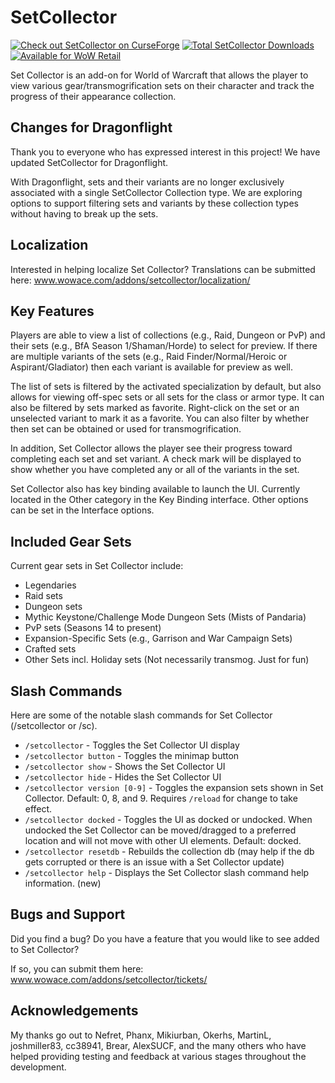 # SetCollector

[![Check out SetCollector on CurseForge](http://cf.way2muchnoise.eu/versions/84114_latest.svg)](https://www.curseforge.com/wow/addons/setcollector)
[![Total SetCollector Downloads](http://cf.way2muchnoise.eu/full_84114_downloads.svg)](https://www.curseforge.com/wow/addons/setcollector)
[![Available for WoW Retail](http://img.shields.io/badge/runs-retail-brightgreen)](https://www.curseforge.com/wow/addons/setcollector)

Set Collector is an add-on for World of Warcraft that allows the player to view various gear/transmogrification sets on their character and track the progress of their appearance collection.

## Changes for Dragonflight

Thank you to everyone who has expressed interest in this project! We have updated SetCollector for Dragonflight.

With Dragonflight, sets and their variants are no longer exclusively associated with a single SetCollector Collection type. We are exploring options to support filtering sets and variants by these collection types without having to break up the sets.

## Localization

Interested in helping localize Set Collector? Translations can be submitted here: www.wowace.com/addons/setcollector/localization/

## Key Features

Players are able to view a list of collections (e.g., Raid, Dungeon or PvP) and their sets (e.g., BfA Season 1/Shaman/Horde) to select for preview. If there are multiple variants of the sets (e.g., Raid Finder/Normal/Heroic or Aspirant/Gladiator) then each variant is available for preview as well.

The list of sets is filtered by the activated specialization by default, but also allows for viewing off-spec sets or all sets for the class or armor type. It can also be filtered by sets marked as favorite. Right-click on the set or an unselected variant to mark it as a favorite. You can also filter by whether then set can be obtained or used for transmogrification.

In addition, Set Collector allows the player see their progress toward completing each set and set variant. A check mark will be displayed to show whether you have completed any or all of the variants in the set.

Set Collector also has key binding available to launch the UI. Currently located in the Other category in the Key Binding interface. Other options can be set in the Interface options.

## Included Gear Sets

Current gear sets in Set Collector include:

* Legendaries
* Raid sets
* Dungeon sets
* Mythic Keystone/Challenge Mode Dungeon Sets (Mists of Pandaria)
* PvP sets (Seasons 14 to present)
* Expansion-Specific Sets (e.g., Garrison and War Campaign Sets)
* Crafted sets
* Other Sets incl. Holiday sets (Not necessarily transmog. Just for fun)

## Slash Commands

Here are some of the notable slash commands for Set Collector (/setcollector or /sc).

* `/setcollector` - Toggles the Set Collector UI display
* `/setcollector button` - Toggles the minimap button
* `/setcollector show` - Shows the Set Collector UI
* `/setcollector hide` - Hides the Set Collector UI
* `/setcollector version [0-9]` - Toggles the expansion sets shown in Set Collector. Default: 0, 8, and 9. Requires `/reload` for change to take effect.
* `/setcollector docked` - Toggles the UI as docked or undocked. When undocked the Set Collector can be moved/dragged to a preferred location and will not move with other UI elements. Default: docked.
* `/setcollector resetdb` - Rebuilds the collection db (may help if the db gets corrupted or there is an issue with a Set Collector update)
* `/setcollector help` - Displays the Set Collector slash command help information. (new)

## Bugs and Support

Did you find a bug? Do you have a feature that you would like to see added to Set Collector?

If so, you can submit them here: www.wowace.com/addons/setcollector/tickets/

## Acknowledgements

My thanks go out to Nefret, Phanx, Mikiurban, Okerhs, MartinL, joshmiller83, cc38941, Brear, AlexSUCF, and the many others who have helped providing testing and feedback at various stages throughout the development.

